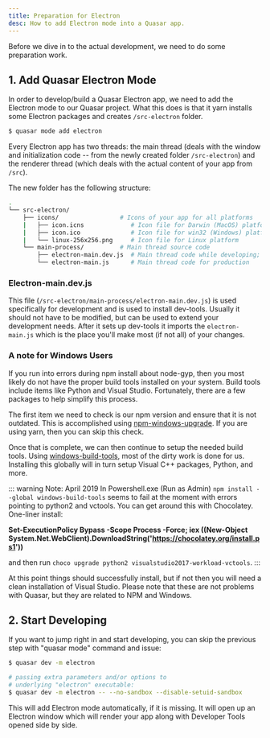 ```yaml
---
title: Preparation for Electron
desc: How to add Electron mode into a Quasar app.
---
```

Before we dive in to the actual development, we need to do some preparation work.

## 1. Add Quasar Electron Mode
In order to develop/build a Quasar Electron app, we need to add the Electron mode to our Quasar project. What this does is that it yarn installs some Electron packages and creates `/src-electron` folder.
```bash
$ quasar mode add electron
```

Every Electron app has two threads: the main thread (deals with the window and initialization code -- from the newly created folder `/src-electron`) and the renderer thread (which deals with the actual content of your app from `/src`).

The new folder has the following structure:
```bash
.
└── src-electron/
    ├── icons/                 # Icons of your app for all platforms
    |   ├── icon.icns             # Icon file for Darwin (MacOS) platform
    |   ├── icon.ico              # Icon file for win32 (Windows) platform
    |   └── linux-256x256.png     # Icon file for Linux platform
    └── main-process/          # Main thread source code
        ├── electron-main.dev.js  # Main thread code while developing; read below
        └── electron-main.js      # Main thread code for production
```

### Electron-main.dev.js
This file (`/src-electron/main-process/electron-main.dev.js`) is used specifically for development and is used to install dev-tools. Usually it should not have to be modified, but can be used to extend your development needs. After it sets up dev-tools it imports the `electron-main.js` which is the place you'll make most (if not all) of your changes.

### A note for Windows Users
If you run into errors during npm install about node-gyp, then you most likely do not have the proper build tools installed on your system. Build tools include items like Python and Visual Studio. Fortunately, there are a few packages to help simplify this process.

The first item we need to check is our npm version and ensure that it is not outdated. This is accomplished using [npm-windows-upgrade](https://github.com/felixrieseberg/npm-windows-upgrade). If you are using yarn, then you can skip this check.

Once that is complete, we can then continue to setup the needed build tools. Using [windows-build-tools](https://github.com/felixrieseberg/windows-build-tools), most of the dirty work is done for us. Installing this globally will in turn setup Visual C++ packages, Python, and more.

::: warning Note: April 2019
In Powershell.exe (Run as Admin) `npm install --global windows-build-tools` seems to fail at the moment with errors pointing to python2 and vctools. You can get around this with Chocolatey. One-liner install:

**Set-ExecutionPolicy Bypass -Scope Process -Force; iex ((New-Object System.Net.WebClient).DownloadString('https://chocolatey.org/install.ps1'))**

and then run `choco upgrade python2 visualstudio2017-workload-vctools`.
:::

At this point things should successfully install, but if not then you will need a clean installation of Visual Studio. Please note that these are not problems with Quasar, but they are related to NPM and Windows.

## 2. Start Developing
If you want to jump right in and start developing, you can skip the previous step with "quasar mode" command and issue:

```bash
$ quasar dev -m electron

# passing extra parameters and/or options to
# underlying "electron" executable:
$ quasar dev -m electron -- --no-sandbox --disable-setuid-sandbox
```

This will add Electron mode automatically, if it is missing.
It will open up an Electron window which will render your app along with Developer Tools opened side by side.

